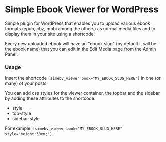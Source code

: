 # Simple Ebook Viewer for WordPress

Simple plugin for WordPress that enables you to upload various ebook formats (epub, cbz, mobi among the others) as normal media files and to display them in your site using a shortcode.

Every new uploaded ebook will have an "ebook slug" (by default it will be the ebook name) that you can edit in the Edit Media page from the Admin Panel.

### Usage

Insert the shortcode `[simebv_viewer book="MY_EBOOK_SLUG_HERE"]` in one (or many) of your posts.

You can add css styles for the viewer container, the topbar and the sidebar by adding these attributes to the shortcode:
* style
* top-style
* sidebar-style

For example: `[simebv_viewer book="MY_EBOOK_SLUG_HERE" style="height:30em;"]`.
